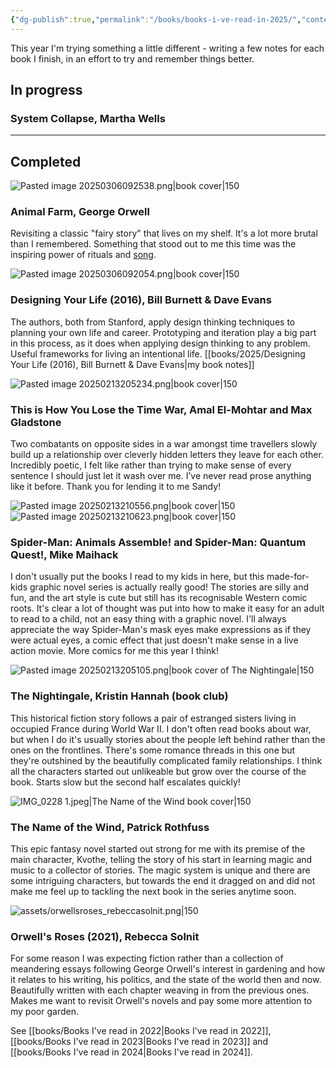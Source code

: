 ```yaml
---
{"dg-publish":true,"permalink":"/books/books-i-ve-read-in-2025/","contentClasses":"books","tags":["reading"],"noteIcon":"","created":"2025-01-18","updated":"2025-02-23"}
---
```



This year I'm trying something a little different - writing a few notes for each book I finish, in an effort to try and remember things better.

## In progress

### System Collapse, Martha Wells


---

<div class="book-list">

## Completed

<div>

![Pasted image 20250306092538.png|book cover|150](/img/user/assets/Pasted%20image%2020250306092538.png)

<div>

### Animal Farm, George Orwell

Revisiting a classic "fairy story" that lives on my shelf. It's a lot more brutal than I remembered. Something that stood out to me this time was the inspiring power of rituals and [song](https://en.wikipedia.org/wiki/Anthems_in_Animal_Farm).

</div>
</div>

<div>

![Pasted image 20250306092054.png|book cover|150](/img/user/assets/Pasted%20image%2020250306092054.png)

<div>

### Designing Your Life (2016), Bill Burnett &amp; Dave Evans

The authors, both from Stanford, apply design thinking techniques to planning your own life and career. Prototyping and iteration play a big part in this process, as it does when applying design thinking to any problem. Useful frameworks for living an intentional life. 
[[books/2025/Designing Your Life (2016), Bill Burnett & Dave Evans\|my book notes]]
</div>
</div>

<div>

![Pasted image 20250213205234.png|book cover|150](/img/user/assets/Pasted%20image%2020250213205234.png)

<div>

### This is How You Lose the Time War, Amal El-Mohtar and Max Gladstone

Two combatants on opposite sides in a war amongst time travellers slowly build up a relationship over cleverly hidden letters they leave for each other. Incredibly poetic, I felt like rather than trying to make sense of every sentence I should just let it wash over me. I’ve never read prose anything like it before. Thank you for lending it to me Sandy!
</div>
</div>

<div>

![Pasted image 20250213210556.png|book cover|150](/img/user/assets/Pasted%20image%2020250213210556.png)   ![Pasted image 20250213210623.png|book cover|150](/img/user/assets/Pasted%20image%2020250213210623.png)

<div>

### Spider-Man: Animals Assemble! and Spider-Man: Quantum Quest!, Mike Maihack

I don't usually put the books I read to my kids in here, but this made-for-kids graphic novel series is actually really good! The stories are silly and fun, and the art style is cute but still has its recognisable Western comic roots. It's clear a lot of thought was put into how to make it easy for an adult to read to a child, not an easy thing with a graphic novel. I'll always appreciate the way Spider-Man's mask eyes make expressions as if they were actual eyes, a comic effect that just doesn't make sense in a live action movie. More comics for me this year I think!
</div>
</div>

<div>

![Pasted image 20250213205105.png|book cover of The Nightingale|150](/img/user/assets/Pasted%20image%2020250213205105.png)

<div>

### The Nightingale, Kristin Hannah (book club)

This historical fiction story follows a pair of estranged sisters living in occupied France during World War II. I don't often read books about war, but when I do it's usually stories about the people left behind rather than the ones on the frontlines. There's some romance threads in this one but they're outshined by the beautifully complicated family relationships. I think all the characters started out unlikeable but grow over the course of the book. Starts slow but the second half escalates quickly!

</div>
</div>
<div>

![IMG_0228 1.jpeg|The Name of the Wind book cover|150](/img/user/assets/IMG_0228%201.jpeg)

<div>

### The Name of the Wind, Patrick Rothfuss

This epic fantasy novel started out strong for me with its premise of the main character, Kvothe, telling the story of his start in learning magic and music to a collector of stories. The magic system is unique and there are some intriguing characters, but towards the end it dragged on and did not make me feel up to tackling the next book in the series anytime soon.

</div>
</div>
<div>

![assets/orwellsroses_rebeccasolnit.png|150](/img/user/assets/orwellsroses_rebeccasolnit.png)

<div>

### Orwell's Roses (2021), Rebecca Solnit

For some reason I was expecting fiction rather than a collection of meandering essays following George Orwell's interest in gardening and how it relates to his writing, his politics, and the state of the world then and now. Beautifully written with each chapter weaving in from the previous ones. Makes me want to revisit Orwell's novels and pay some more attention to my poor garden.
</div>
</div>
</div>


See [[books/Books I've read in 2022\|Books I've read in 2022]], [[books/Books I've read in 2023\|Books I've read in 2023]] and [[books/Books I've read in 2024\|Books I've read in 2024]].

